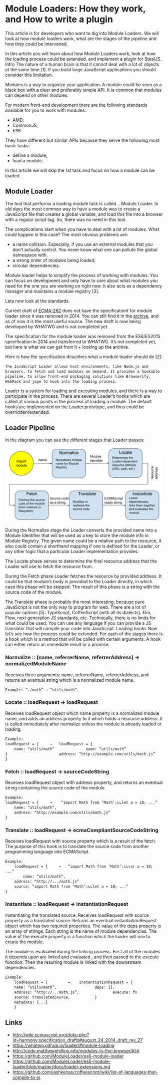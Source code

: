 # Module Loaders: How they work, and How to write a plugin

This article is for developers who want to dig into Module Loaders. We will look at how module loaders work, what are the stages of the pipeline and how they could be intervened.

In this article you will learn about how Module Loaders work, look at how the loading process could be extended, and implement a plugin for StealJS.
Intro
The nature of a human brain is that it cannot deal with a lot of objects at the same time [1]. If you build large JavaScript applications you should consider this limitation.

Modules is a way to organize your application. A module could be seen as a black box with a clear and preferably simple API. It is common that modules can depend on other modules.

For modern front-end development there are the following standards available for you to work with modules:
- AMD;
- CommonJS;
- ES6.

They have different but similar APIs because they serve the following most basic tasks:
- define a module;
- load a module.

In this article we will skip the 1st task and focus on how a module can be loaded.

## Module Loader

The tool that performs a loading module task is called... Module Loader. In old days the most common way to have a module was to create a JavaScript file that creates a global variable, and load this file into a browser with a regular script tag. So, there was no need in this tool.

The complications start when you have to deal with a lot of modules. What could happen in this case? The most obvious problems are:
- a name collision. Especially, if you use an external modules that you don’t actually control. You never know what one can pollute the global namespace with.
- a wrong order of modules being loaded;
- circular dependencies.

Module loader helps to simplify the process of working with modules. You can focus on development and only have to care about what modules you need for the one you are working on right now. It also acts as a dependency manager and maintains a module registry [3].

Lets now look at the standards.

Current draft of [ECMA-262](https://tc39.github.io/ecma262/) does not have the specificationf for module loader since it was removed in 2014. You can still find it in the [archive](http://wiki.ecmascript.org/doku.php?id=harmony:specification_drafts#august_24_2014_draft_rev_27), and as of now it is the most useful source. The new draft is now being developed by WHATWG and is not completed yet.

The specification for the module loader was removed from the ES6/ES2015 specification in 2014 and transferred to WHATWG. It’s not completed yet, but here is what we can get from it + looking up the archive.

Here is how the specification describes what a module loader should do [2]:

```
The JavaScript Loader allows host environments, like Node.js and browsers, to fetch and load modules on demand. It provides a hookable pipeline, to allow front-end packaging solutions like Browserify, WebPack and jspm to hook into the loading process.
```

Loader is a system for loading and executing modules, and there is a way to participate in the process. There are several Loader’s hooks which are called at various points in the process of loading a module. The default hooks are implemented on the Loader.prototype, and thus could be overridden/extended.

## Loader Pipeline
In the diagram you can see the different stages that Loader passes:

![loader-pipeline](./loader-pipeline.png)

During the Normalize stage the Loader converts the provided name into a Module Identifier that will be used as a key to store the module info in Module Registry. The given name could be a relative path to the resource, it also could contain a shorthand mapping if one is defined for the Loader, or any other logic that a particular Loader implementation provides.

The Locate phase serves to determine the final resource address that the Loader will use to fetch the resource from.

During the Fetch phase Loader fetches the resource by provided address. It could be that module’s body is provided to the Loader directly, in which case this phase will be skipped. The result of this phase is a string with the source code of the module.

The Translate phase is probably the most interesting, because pure JavaScript is not the only way to program for web. There are a lot of popular options [5]: TypeScript, CoffeeScript (with all its dialects), Elm, Flow, next generation JS standards, etc. Technically, there is no limits for what could be used. You can use any language if you can provide a JS translator that will compile your code into JavaScript.
Loading hooks
Now let’s see how the process could be extended. For each of the stages there is a hook which is a method that will be called with certain arguments. A hook can either return an immediate result or a promise.


### Normalize :: (name, referrerName, referrerAddress) → normalizedModuleName
Receives three arguments: name, referrerName, referrerAddress, and returns an eventual string which is a normalized module name.

```
Example: “./math” → “utils/math”.
```

### Locate :: loadRequest → loadRequest

Receives loadRequest object which name property is a normalized module name, and adds an address property to it which holds a resource address. It is called immediately after normalize unless the module is already loaded or loading.

```
Example:
loadRequest = {		→	loadRequest = {
    name: “utils/math”			    name: “utils/math”
} 					    address: “http://example.com/utils/math.js”
}
```

### Fetch :: loadRequest → sourceCodeString

Receives loadRequest object with address property, and returns an eventual string containing the source code of the module.

```
Example:
loadRequest = {		→	 “import Math from ‘Math’;↳↳let a = 10; ...”
    name: “utils/math”,
    address: “http://example.com/utils/math.js”
}
```

### Translate :: loadRequest → ecmaCompliantSourceCodeString

Receives loadRequest with source property which is a result of the fetch. The purpose of this hook is to translate the source code from another programming language into ECMAScript.

```
Example:
	loadRequest = {		→	“import Math from ‘Math’;↳↳var a = 10; ...”
	    name: “utils/math”,
    address: “http://.../math.js”
    source: “import Math from ‘Math’;↳↳let a = 10; ...”
}
```

### Instantiate :: loadRequest → instantiationRequest

Instantiating the translated source. Receives loadRequest with source property as a translated source. Returns an eventual instantiationRequest object which has two required properties. The value of the deps property is an array of strings. Each string is the name of module dependencies. The value of the execute property is a function which the loader will use to create the module.

The module is evaluated during the linking process. First all of the modules it depends upon are linked and evaluated , and then passed to the execute function. Then the resulting module is linked with the downstream dependencies.

```
Example:
	loadRequest = {			→	 instantiationRequest = {
    name: “utils/math”,				    deps: [],
    address: “http://...math.js”,			    execute: fn
    source: translatedSource,			}
    metadata: {...}
	}
```

## Links
- http://wiki.ecmascript.org/doku.php?id=harmony:specification_drafts#august_24_2014_draft_rev_27
- https://whatwg.github.io/loader/#module-loading
- http://code.matthewphillips.info/modules-in-the-browser/#/4
- https://github.com/ModuleLoader/es6-module-loader
- https://github.com/ModuleLoader/es6-module-loader/blob/master/docs/loader-extensions.md
- https://github.com/jashkenas/coffeescript/wiki/list-of-languages-that-compile-to-js




